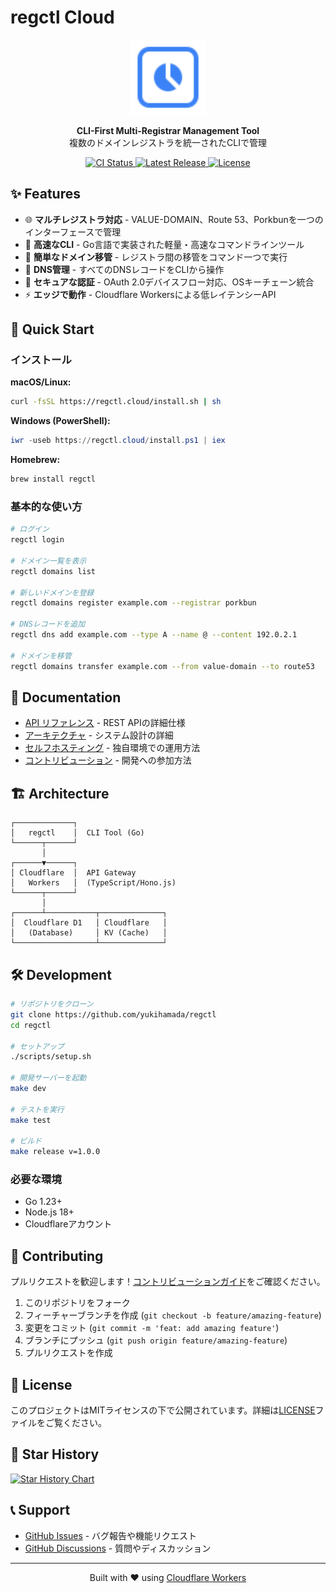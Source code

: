 # regctl Cloud

<p align="center">
  <img src="site/img/favicon.svg" alt="regctl logo" width="120" height="120">
</p>

<p align="center">
  <strong>CLI-First Multi-Registrar Management Tool</strong><br>
  複数のドメインレジストラを統一されたCLIで管理
</p>

<p align="center">
  <a href="https://github.com/yukihamada/regctl/actions/workflows/ci.yml">
    <img src="https://github.com/yukihamada/regctl/actions/workflows/ci.yml/badge.svg" alt="CI Status">
  </a>
  <a href="https://github.com/yukihamada/regctl/releases">
    <img src="https://img.shields.io/github/v/release/yukihamada/regctl" alt="Latest Release">
  </a>
  <a href="LICENSE">
    <img src="https://img.shields.io/badge/license-MIT-blue.svg" alt="License">
  </a>
</p>

## ✨ Features

- 🌐 **マルチレジストラ対応** - VALUE-DOMAIN、Route 53、Porkbunを一つのインターフェースで管理
- 🚀 **高速なCLI** - Go言語で実装された軽量・高速なコマンドラインツール
- 🔄 **簡単なドメイン移管** - レジストラ間の移管をコマンド一つで実行
- 📝 **DNS管理** - すべてのDNSレコードをCLIから操作
- 🔐 **セキュアな認証** - OAuth 2.0デバイスフロー対応、OSキーチェーン統合
- ⚡ **エッジで動作** - Cloudflare Workersによる低レイテンシーAPI

## 🚀 Quick Start

### インストール

**macOS/Linux:**
```bash
curl -fsSL https://regctl.cloud/install.sh | sh
```

**Windows (PowerShell):**
```powershell
iwr -useb https://regctl.cloud/install.ps1 | iex
```

**Homebrew:**
```bash
brew install regctl
```

### 基本的な使い方

```bash
# ログイン
regctl login

# ドメイン一覧を表示
regctl domains list

# 新しいドメインを登録
regctl domains register example.com --registrar porkbun

# DNSレコードを追加
regctl dns add example.com --type A --name @ --content 192.0.2.1

# ドメインを移管
regctl domains transfer example.com --from value-domain --to route53
```

## 📖 Documentation

- [API リファレンス](docs/API.md) - REST APIの詳細仕様
- [アーキテクチャ](docs/ARCHITECTURE.md) - システム設計の詳細
- [セルフホスティング](docs/SELF_HOSTING.md) - 独自環境での運用方法
- [コントリビューション](CONTRIBUTING.md) - 開発への参加方法

## 🏗️ Architecture

```
┌─────────────┐
│   regctl    │  CLI Tool (Go)
└──────┬──────┘
       │
┌──────▼──────┐
│ Cloudflare  │  API Gateway
│   Workers   │  (TypeScript/Hono.js)
└──────┬──────┘
       │
┌──────┴───────────┬──────────────┐
│  Cloudflare D1   │ Cloudflare   │
│   (Database)     │ KV (Cache)   │
└──────────────────┴──────────────┘
```

## 🛠️ Development

```bash
# リポジトリをクローン
git clone https://github.com/yukihamada/regctl
cd regctl

# セットアップ
./scripts/setup.sh

# 開発サーバーを起動
make dev

# テストを実行
make test

# ビルド
make release v=1.0.0
```

### 必要な環境

- Go 1.23+
- Node.js 18+
- Cloudflareアカウント

## 🤝 Contributing

プルリクエストを歓迎します！[コントリビューションガイド](CONTRIBUTING.md)をご確認ください。

1. このリポジトリをフォーク
2. フィーチャーブランチを作成 (`git checkout -b feature/amazing-feature`)
3. 変更をコミット (`git commit -m 'feat: add amazing feature'`)
4. ブランチにプッシュ (`git push origin feature/amazing-feature`)
5. プルリクエストを作成

## 📝 License

このプロジェクトはMITライセンスの下で公開されています。詳細は[LICENSE](LICENSE)ファイルをご覧ください。

## 🌟 Star History

[![Star History Chart](https://api.star-history.com/svg?repos=yukihamada/regctl&type=Date)](https://star-history.com/#yukihamada/regctl&Date)

## 📞 Support

- [GitHub Issues](https://github.com/yukihamada/regctl/issues) - バグ報告や機能リクエスト
- [GitHub Discussions](https://github.com/yukihamada/regctl/discussions) - 質問やディスカッション

---

<p align="center">
  Built with ❤️ using <a href="https://workers.cloudflare.com">Cloudflare Workers</a>
</p>